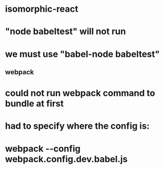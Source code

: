 # isomorphic-react

# "node babeltest" will not run
# we must use "babel-node babeltest"


## webpack
# could not run webpack command to bundle at first
# had to specify where the config is:
#      webpack --config webpack.config.dev.babel.js

